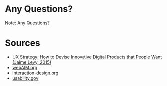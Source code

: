 # Any Questions?
Note:
Any Questions?

# Sources
- [UX Strategy: How to Devise Innovative Digital Products that People Want \(Jaime Levy, 2015\)](https://books.google.de/books/about/UX_Strategy.html?id=c9zBrQEACAAJ&redir_esc=y)
- [webAIM.org](https://webaim.org)
- [interaction-design.org](https://interaction-design.org)
- [usability.gov](https://usability.gov)